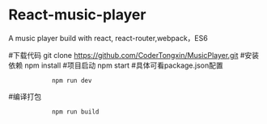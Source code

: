React-music-player
===
A music player build with react, react-router,webpack，ES6

#下载代码
                git clone https://github.com/CoderTongxin/MusicPlayer.git
#安装依赖
                npm install
#项目启动
                npm start
#具体可看package.json配置

                npm run dev
#编译打包

                npm run build
